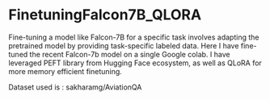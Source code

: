 # FinetuningFalcon7B_QLORA
Fine-tuning a model like Falcon-7B for a specific task involves adapting the pretrained model by providing task-specific labeled data. 
Here I have fine-tuned the recent Falcon-7b model on a single Google colab.
I have leveraged PEFT library from Hugging Face ecosystem, as well as QLoRA for more memory efficient finetuning.

Dataset used is : sakharamg/AviationQA

